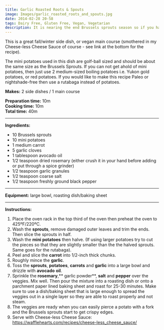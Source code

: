 ```yaml
---
title: Garlic Roasted Roots & Spouts
image: Images/garlic_roasted_roots_and_spouts.jpg
date: 2014-02-28 20-58
tags: Dairy Free, Gluten Free, Vegan, Vegetarian
description: It is nearing the end Brussels sprouts season so if you haven’t had a chance to try any sprout dishes yet, then here’s your chance. If you don’t like these little cabbages, then watch out, you’re about to fall in love.
---
```

This is a great fall/winter side dish, or vegan main course (smothered in my Cheese-less Cheese Sauce of course - see link at the bottom for the recipe).

The mini potatoes used in this dish are golf-ball sized and should be about the same size as the Brussels Sprouts. If you can not get ahold of mini potatoes, then just use 2 medium-sized boiling potatoes i.e. Yukon gold potatoes, or red potatoes. If you would like to make this recipe Paleo or nightshade-free then use a rutabaga instead of potatoes.


**Makes:** 2 side dishes / 1 main course

**Preparation time:** 10m  
**Cooking time:** 10m  
**Total time:** 40m

---

**Ingredients:**

- 10 Brussels sprouts
- 10 mini potatoes 
- 1 medium carrot
- 5 garlic cloves
- 1 tablespoon avocado oil 
- 1/2 teaspoon dried rosemary (either crush it in your hand before adding or put through a spice grinder)
- 1/2 teaspoon garlic granules
- 1/2 teaspoon coarse salt
- 1/2 teaspoon freshly ground black pepper


---

**Equipment:** large bowl, roasting dish/baking sheet

---

**Instructions:**

1. Place the oven rack in the top third of the oven then preheat the oven to 425ºF/220ºC.
1. Wash the **sprouts**, remove damaged outer leaves and trim the ends. Then slice the sprouts in half. 
1. Wash the **mini potatoes** then halve. (If using larger potatoes try to cut the pieces so that they are slightly smaller than the the halved sprouts. Same goes for the rutabaga).
1. Peel and slice the **carrot** into 1/2-inch thick chunks.
1. Roughly mince the **garlic**.
1. Toss the **sprouts**, **potatoes**, **carrots** and **garlic** into a large bowl and drizzle with **avocado** **oil**. 
1. Sprinkle the **rosemary**,** garlic powder**, **salt** and **pepper** over the veggies. Mix well. Then pour the mixture into a roasting dish or onto a parchment paper lined baking sheet and roast for 25-30 minutes. Make sure to use a dish/baking sheet that is large enough to spread the veggies out in a single layer so they are able to roast properly and not steam. 
1. The veggies are ready when you can easily pierce a potato with a fork and the Brussels sprouts start to get crispy edges. 
1. Serve with Cheese-less Cheese Sauce: https://wafflehearts.com/recipes/cheese-less_cheese_sauce/
